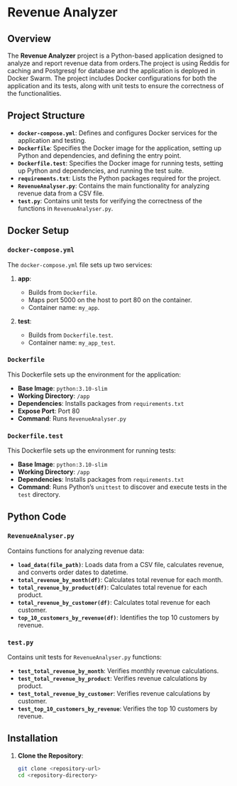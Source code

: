 # Revenue Analyzer

## Overview

The **Revenue Analyzer** project is a Python-based application designed to analyze and report revenue data from orders.The project is using Reddis for caching and Postgresql for database and the application is deployed in Docker Swarm. The project includes Docker configurations for both the application and its tests, along with unit tests to ensure the correctness of the functionalities.

## Project Structure

- **`docker-compose.yml`**: Defines and configures Docker services for the application and testing.
- **`Dockerfile`**: Specifies the Docker image for the application, setting up Python and dependencies, and defining the entry point.
- **`Dockerfile.test`**: Specifies the Docker image for running tests, setting up Python and dependencies, and running the test suite.
- **`requirements.txt`**: Lists the Python packages required for the project.
- **`RevenueAnalyser.py`**: Contains the main functionality for analyzing revenue data from a CSV file.
- **`test.py`**: Contains unit tests for verifying the correctness of the functions in `RevenueAnalyser.py`.

## Docker Setup

### `docker-compose.yml`

The `docker-compose.yml` file sets up two services:

1. **app**:
   - Builds from `Dockerfile`.
   - Maps port 5000 on the host to port 80 on the container.
   - Container name: `my_app`.

2. **test**:
   - Builds from `Dockerfile.test`.
   - Container name: `my_app_test`.

### `Dockerfile`

This Dockerfile sets up the environment for the application:

- **Base Image**: `python:3.10-slim`
- **Working Directory**: `/app`
- **Dependencies**: Installs packages from `requirements.txt`
- **Expose Port**: Port 80
- **Command**: Runs `RevenueAnalyser.py`

### `Dockerfile.test`

This Dockerfile sets up the environment for running tests:

- **Base Image**: `python:3.10-slim`
- **Working Directory**: `/app`
- **Dependencies**: Installs packages from `requirements.txt`
- **Command**: Runs Python’s `unittest` to discover and execute tests in the `test` directory.

## Python Code

### `RevenueAnalyser.py`

Contains functions for analyzing revenue data:

- **`load_data(file_path)`**: Loads data from a CSV file, calculates revenue, and converts order dates to datetime.
- **`total_revenue_by_month(df)`**: Calculates total revenue for each month.
- **`total_revenue_by_product(df)`**: Calculates total revenue for each product.
- **`total_revenue_by_customer(df)`**: Calculates total revenue for each customer.
- **`top_10_customers_by_revenue(df)`**: Identifies the top 10 customers by revenue.

### `test.py`

Contains unit tests for `RevenueAnalyser.py` functions:

- **`test_total_revenue_by_month`**: Verifies monthly revenue calculations.
- **`test_total_revenue_by_product`**: Verifies revenue calculations by product.
- **`test_total_revenue_by_customer`**: Verifies revenue calculations by customer.
- **`test_top_10_customers_by_revenue`**: Verifies the top 10 customers by revenue.

## Installation

1. **Clone the Repository**:

   ```sh
   git clone <repository-url>
   cd <repository-directory>

